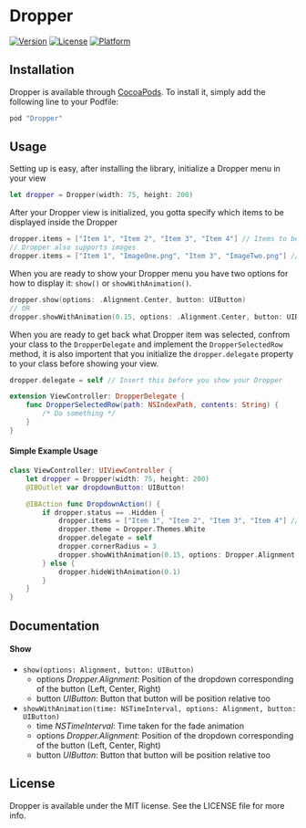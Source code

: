 # Dropper

[![Version](https://img.shields.io/cocoapods/v/Dropper.svg?style=flat)](http://cocoapods.org/pods/Dropper)
[![License](https://img.shields.io/cocoapods/l/Dropper.svg?style=flat)](http://cocoapods.org/pods/Dropper)
[![Platform](https://img.shields.io/cocoapods/p/Dropper.svg?style=flat)](http://cocoapods.org/pods/Dropper)

## Installation

Dropper is available through [CocoaPods](http://cocoapods.org). To install
it, simply add the following line to your Podfile:

```ruby
pod "Dropper"
```

## Usage

Setting up is easy, after installing the library, initialize a Dropper menu in your view
```swift
let dropper = Dropper(width: 75, height: 200)
```
After your Dropper view is initialized, you gotta specify which items to be displayed inside the Dropper
```swift
dropper.items = ["Item 1", "Item 2", "Item 3", "Item 4"] // Items to be displayed 
// Dropper also supports images
dropper.items = ["Item 1", "ImageOne.png", "Item 3", "ImageTwo.png"] // Images can be mixed with text items 
```
When you are ready to show your Dropper menu you have two options for how to display it: `show()` or `showWithAnimation()`.
```Swift
dropper.show(options: .Alignment.Center, button: UIButton)
// OR
dropper.showWithAnimation(0.15, options: .Alignment.Center, button: UIButton)
```
When you are ready to get back what Dropper item was selected, confrom your class to the `DropperDelegate` and implement the `DropperSelectedRow` method, it is also importent that you initialize the `dropper.delegate` property to your class before showing your view.
```Swift
dropper.delegate = self // Insert this before you show your Dropper

extension ViewController: DropperDelegate {
    func DropperSelectedRow(path: NSIndexPath, contents: String) {
        /* Do something */
    }
}
```

#### Simple Example Usage
```swift
class ViewController: UIViewController {
    let dropper = Dropper(width: 75, height: 200)
    @IBOutlet var dropdownButton: UIButton!

    @IBAction func DropdownAction() {
        if dropper.status == .Hidden {
            dropper.items = ["Item 1", "Item 2", "Item 3", "Item 4"] // Item displayed
            dropper.theme = Dropper.Themes.White
            dropper.delegate = self
            dropper.cornerRadius = 3
            dropper.showWithAnimation(0.15, options: Dropper.Alignment.Center, button: dropdownButton)
        } else {
            dropper.hideWithAnimation(0.1)
        }
    }
}
```

## Documentation

#### Show

- `show(options: Alignment, button: UIButton)`
  - options *Dropper.Alignment*: Position of the dropdown corresponding of the button (Left, Center, Right)
  - button *UIButton*: Button that button will be position relative too
- `showWithAnimation(time: NSTimeInterval, options: Alignment, button: UIButton)`
  - time *NSTimeInterval*: Time taken for the fade animation
  - options *Dropper.Alignment*: Position of the dropdown corresponding of the button (Left, Center, Right)
  - button *UIButton*: Button that button will be position relative too

## License

Dropper is available under the MIT license. See the LICENSE file for more info.
